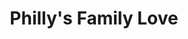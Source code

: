 ---
pid: lla52
title: Philly's Family Love
location_transcription: Vernon Park
coordinates: "[-75.176550556065, 40.035329307188]"
zipcode: '19144'
gen_neighborhood: Northwest Philadelphia
neighborhood: Germantown
outside_phl: 
age: '50'
age_range: 50-59
instagram: 
image_file_name: lla_52.jpg
proposal_transcription: A family of three father mother and son each wearing a Philly's
  sports team hat father holding a cheesesteak, Mother holding soft pretzel, and son
  eating a water ice
topic: Family,Food,Sports
topic_summary: 0, 0, 0, 0
type: Concrete
keywords_other: sports, family
credit: 
image_labels: 
twitter: 
facebook: 
permalink: "/monuments/lla52/"
layout: item-page
---